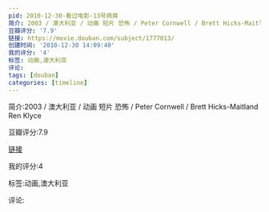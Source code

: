 ```yaml
---
pid: 2010-12-30-看过电影-13号病房
简介: 2003 / 澳大利亚 / 动画 短片 恐怖 / Peter Cornwell / Brett Hicks-Maitland Ren Klyce
豆瓣评分: '7.9'
链接: https://movie.douban.com/subject/1777013/
创建时间: '2010-12-30 14:09:40'
我的评分: '4'
标签: 动画,澳大利亚
评论:
tags: [douban]
categories: [timeline]
---
```

简介:2003 / 澳大利亚 / 动画 短片 恐怖 / Peter Cornwell / Brett Hicks-Maitland Ren Klyce

豆瓣评分:7.9

[链接](https://movie.douban.com/subject/1777013/)

我的评分:4

标签:动画,澳大利亚

评论:

